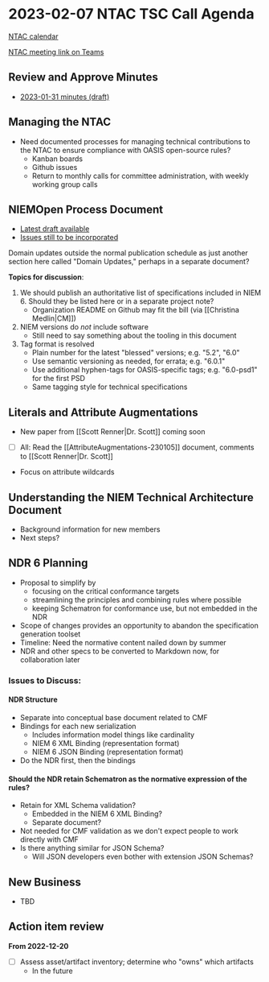 # 2023-02-07 NTAC TSC Call Agenda

[NTAC calendar](https://lists.oasis-open-projects.org/g/niemopen-ntactsc/calendar)

[NTAC meeting link on Teams](https://dod.teams.microsoft.us/l/meetup-join/19%3adod%3ameeting_027b8f8cd305438fbb0a76a1e7896d97%40thread.v2/0?context=%7b%22Tid%22%3a%22102d0191-eeae-4761-b1cb-1a83e86ef445%22%2c%22Oid%22%3a%2270ae69c4-ba53-4071-b60d-68a8b321854e%22%7d)

## Review and Approve Minutes

- [2023-01-31 minutes (draft)](2023-01-31-minutes.md)

## Managing the NTAC

- Need documented processes for managing technical contributions to the NTAC to ensure compliance with OASIS open-source rules?
  - Kanban boards
  - Github issues
  - Return to monthly calls for committee administration, with weekly working group calls

## NIEMOpen Process Document

- [Latest draft available](https://github.com/niemopen/ntac-admin/blob/main/documents/niem-pubs-v1.0-pn01/niem-pubs-v1.0-pn01.md)
- [Issues still to be incorporated](https://github.com/niemopen/ntac-admin/issues)

Domain updates outside the normal publication schedule as just another section here called "Domain Updates," perhaps in a separate document?

**Topics for discussion**:

1.  We should publish an authoritative list of specifications included in NIEM 6. Should they be listed here or in a separate project note?
    - Organization README on Github may fit the bill (via [[Christina Medlin|CM]])
 2.  NIEM versions do _not_ include software
     - Still need to say something about the tooling in this document
3.  Tag format is resolved
    *  Plain number for the latest "blessed" versions; e.g. "5.2", "6.0"
    *  Use semantic versioning as needed, for errata; e.g. "6.0.1"
    *  Use additional hyphen-tags for OASIS-specific tags; e.g. "6.0-psd1" for the first PSD
	*  Same tagging style for technical specifications 
	

## Literals and Attribute Augmentations

- New paper from [[Scott Renner|Dr. Scott]] coming soon
- [ ] All: Read the [[AttributeAugmentations-230105]] document, comments to [[Scott Renner|Dr. Scott]]
- Focus on attribute wildcards

## Understanding the NIEM Technical Architecture Document

- Background information for new members
- Next steps?

## NDR 6 Planning

- Proposal to simplify by
  - focusing on the critical conformance targets
  - streamlining the principles and combining rules where possible
  - keeping Schematron for conformance use, but not embedded in the NDR
- Scope of changes provides an opportunity to abandon the specification generation toolset
- Timeline: Need the normative content nailed down by summer
- NDR and other specs to be converted to Markdown now, for collaboration later

### Issues to Discuss:

#### NDR Structure

- Separate into conceptual base document related to CMF
- Bindings for each new serialization
  - Includes information model things like cardinality
  - NIEM 6 XML Binding (representation format)
  - NIEM 6 JSON Binding (representation format)
- Do the NDR first, then the bindings

#### Should the NDR retain Schematron as the normative expression of the rules?

- Retain for XML Schema validation?
  - Embedded in the NIEM 6 XML Binding?
  - Separate document?
- Not needed for CMF validation as we don't expect people to work directly with CMF
- Is there anything similar for JSON Schema?
  - Will JSON developers even bother with extension JSON Schemas?

## New Business

- TBD

## Action item review

**From 2022-12-20**

- [ ] Assess asset/artifact inventory; determine who "owns" which artifacts
	- In the future
